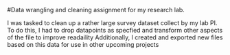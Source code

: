 #Data wrangling and cleaning assignment for my research lab.

I was tasked to clean up a rather large survey dataset collect by my lab PI.
To do this, I had to drop datapoints as specfied and transform other aspects of the file to improve readaility
Additionally, I created and exported new files based on this data for use in other upcoming projects
